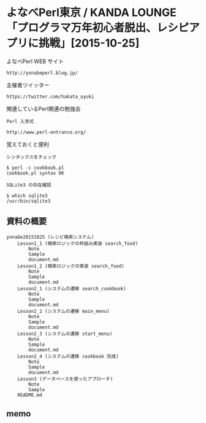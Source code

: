 # よなべPerl東京 / KANDA LOUNGE 「プログラマ万年初心者脱出、レシピアプリに挑戦」[2015-10-25]

よなべPerl WEB サイト

    http://yonabeperl.blog.jp/

主催者ツイッター

    https://twitter.com/hakata_oyuki

関連しているPerl関連の勉強会

    Perl 入学式

    http://www.perl-entrance.org/

覚えておくと便利

    シンタックスをチェック

    $ perl -c cookbook.pl 
    cookbook.pl syntax OK

    SQLite3 の存在確認

    $ which sqlite3
    /usr/bin/sqlite3

## 資料の概要

    yonabe20151025 (レシピ検索システム)
        Lesson1_1 (検索ロジックの枠組み実装 search_food)
            Note
            Sample
            document.md
        Lesson1_2 (検索ロジックの実装 search_food)
            Note
            Sample
            document.md
        Lesson2_1 (システムの遷移 search_cookbook)
            Note
            Sample
            document.md
        Lesson2_2 (システムの遷移 main_menu)
            Note
            Sample
            document.md
        Lesson2_3 (システムの遷移 start_menu)
            Note
            Sample
            document.md
        Lesson2_4 (システムの遷移 cookbook 完成)
            Note
            Sample
            document.md
        Lesson3 (データベースを使ったアプローチ)
            Note
            Sample
        README.md

## memo
